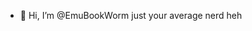 - 👋 Hi, I’m @EmuBookWorm
just your average nerd heh
<!---
EmuBookWorm/EmuBookWorm is a ✨ special ✨ repository because its `README.md` (this file) appears on your GitHub profile.
You can click the Preview link to take a look at your changes.
--->

